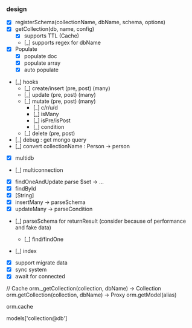 ### design

* [x] registerSchema(collectionName, dbName, schema, options)
* [x] getCollection(db, name, config)
    * [x] supports TTL (Cache)
    * [_] supports regex for dbName
* [x] Populate
    * [x] populate doc
    * [x] populate array
    * [x] auto populate
* [_] hooks
    * [_] create/insert (pre, post) (many)
    * [_] update (pre, post) (many)
    * [_] mutate (pre, post) (many)
        * [_] c/r/u/d
        * [_] isMany
        * [_] isPre/isPost
        * [_] condition
    * [_] delete (pre, post)
* [_] debug : get mongo query     
* [_] convert collectionName : Person -> person
* [x] multidb  
* [_] multiconnection 
* [x] findOneAndUpdate parse $set -> ... 
* [x] findById
* [x] [String]
* [x] insertMany -> parseSchema
* [x] updateMany -> parseCondition
* [_] parseSchema for returnResult (consider because of performance and fake data)
    * [_] find/findOne 
    
* [_] index
* [x] support migrate data
* [x] sync system
* [x] await for connected

// Cache
orm._getCollection(collection, dbName) -> Collection
orm.getCollection(collection, dbName) -> Proxy
orm.getModel(alias)

orm.cache 

models['collection@db']



